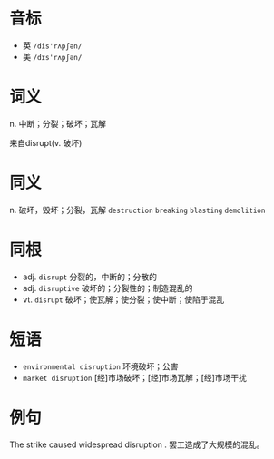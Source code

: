 # 音标

- 英 `/dis'rʌpʃən/`
- 美 `/dɪs'rʌpʃən/`

# 词义

n. 中断；分裂；破坏；瓦解




来自disrupt(v. 破坏)

# 同义

n. 破坏，毁坏；分裂，瓦解
`destruction` `breaking` `blasting` `demolition`

# 同根

- adj. `disrupt` 分裂的，中断的；分散的
- adj. `disruptive` 破坏的；分裂性的；制造混乱的
- vt. `disrupt` 破坏；使瓦解；使分裂；使中断；使陷于混乱

# 短语

- `environmental disruption` 环境破坏；公害
- `market disruption` [经]市场破坏；[经]市场瓦解；[经]市场干扰

# 例句

The strike caused widespread disruption .
罢工造成了大规模的混乱。


